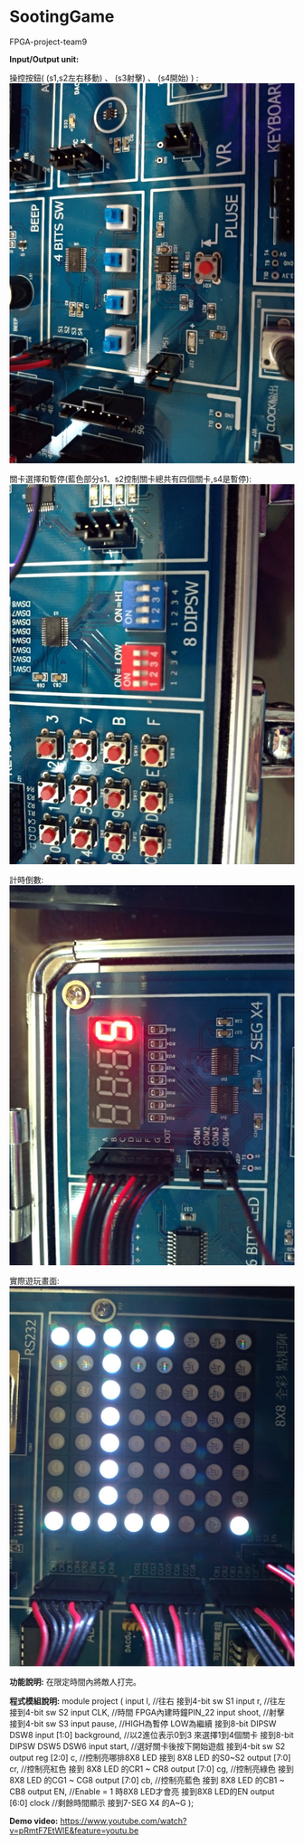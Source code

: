 # SootingGame
FPGA-project-team9
        
**Input/Output unit:**

操控按鈕( (s1,s2左右移動) 、 (s3射擊) 、 (s4開始) ) :
![image](https://github.com/yzxjyzxj52/SootingGame/blob/master/202016_200106_0004.jpg)

關卡選擇和暫停(藍色部分s1、s2控制關卡總共有四個關卡,s4是暫停):
![image](https://github.com/yzxjyzxj52/SootingGame/blob/master/202016_200106_0003.jpg)

計時倒數:
![image](https://github.com/yzxjyzxj52/SootingGame/blob/master/202016_200106_0002.jpg)

實際遊玩畫面:
![image](https://github.com/yzxjyzxj52/SootingGame/blob/master/202016_200106_0001.jpg)

**功能說明:**
  在限定時間內將敵人打完。
  
**程式模組說明:**
        module project (
         input l, //往右 接到4-bit sw S1 
         input r, //往左 接到4-bit sw S2 
         input CLK, //時間 FPGA內建時鐘PIN_22
         input shoot, //射擊 接到4-bit sw S3
         input pause, //HIGH為暫停 LOW為繼續 接到8-bit DIPSW DSW8
         input [1:0] background, //以2進位表示0到3 來選擇1到4個關卡 接到8-bit DIPSW DSW5 DSW6
         input start, //選好關卡後按下開始遊戲 接到4-bit sw S2 
         output  reg [2:0] c, //控制亮哪排8X8 LED 接到 8X8 LED 的S0~S2
         output  [7:0] cr, //控制亮紅色 接到 8X8 LED 的CR1 ~ CR8
         output  [7:0] cg, //控制亮綠色 接到 8X8 LED 的CG1 ~ CG8
         output  [7:0] cb, //控制亮藍色 接到 8X8 LED 的CB1 ~ CB8
         output EN, //Enable = 1 時8X8 LED才會亮 接到8X8 LED的EN
         output  [6:0] clock //剩餘時間顯示 接到7-SEG X4 的A~G
        );

**Demo video:**
https://www.youtube.com/watch?v=pRmtF7EtWlE&feature=youtu.be
